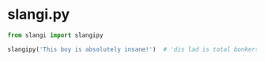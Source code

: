 # slangi.py

```python
from slangi import slangipy

slangipy('This boy is absolutely insane!')  # 'dis lad is total bonkers!'
```
